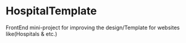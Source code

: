 # HospitalTemplate
  FrontEnd mini-project for improving the design/Template for websites like(Hospitals & etc.)
